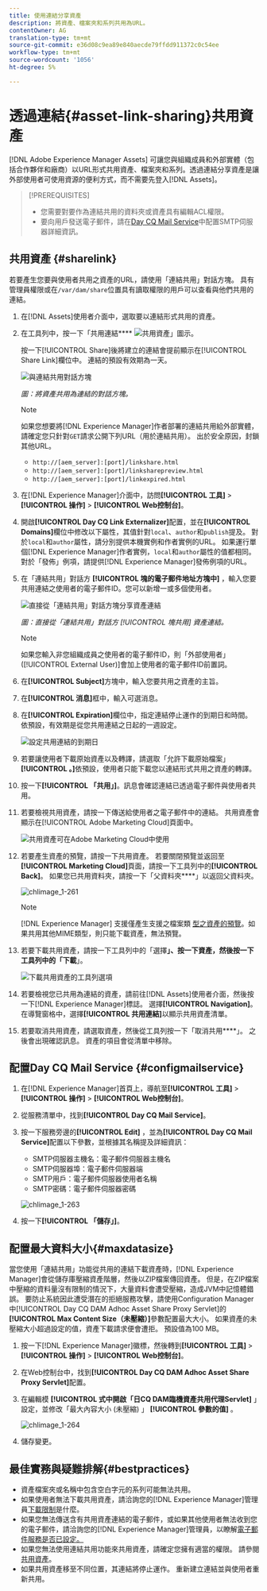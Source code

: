 ```yaml
---
title: 使用連結分享資產
description: 將資產、檔案夾和系列共用為URL。
contentOwner: AG
translation-type: tm+mt
source-git-commit: e36d08c9ea89e840aecde79ffdd911372c0c54ee
workflow-type: tm+mt
source-wordcount: '1056'
ht-degree: 5%

---
```



# 透過連結{#asset-link-sharing}共用資產

[!DNL Adobe Experience Manager Assets] 可讓您與組織成員和外部實體（包括合作夥伴和廠商）以URL形式共用資產、檔案夾和系列。透過連結分享資產是讓外部使用者可使用資源的便利方式，而不需要先登入[!DNL Assets]。

>[!PREREQUISITES]
>
>* 您需要對要作為連結共用的資料夾或資產具有編輯ACL權限。
>* 要向用戶發送電子郵件，請在[Day CQ Mail Service](#configmailservice)中配置SMTP伺服器詳細資訊。


## 共用資產 {#sharelink}

若要產生您要與使用者共用之資產的URL，請使用「連結共用」對話方塊。 具有管理員權限或在`/var/dam/share`位置具有讀取權限的用戶可以查看與他們共用的連結。

1. 在[!DNL Assets]使用者介面中，選取要以連結形式共用的資產。
1. 在工具列中，按一下「共用連結&#x200B;**** ![共用資產」圖示](assets/do-not-localize/assets_share.png)。

   按一下[!UICONTROL Share]後將建立的連結會提前顯示在[!UICONTROL Share Link]欄位中。 連結的預設有效期為一天。

   ![與連結共用對話方塊](assets/Link-sharing-dialog-box.png)

   *圖：將資產共用為連結的對話方塊。*

   >[!NOTE]
   >
   >如果您想要將[!DNL Experience Manager]作者部署的連結共用給外部實體，請確定您只針對`GET`請求公開下列URL（用於連結共用）。 出於安全原因，封鎖其他URL。
   >
   >* `http://[aem_server]:[port]/linkshare.html`
   >* `http://[aem_server]:[port]/linksharepreview.html`
   >* `http://[aem_server]:[port]/linkexpired.html`


1. 在[!DNL Experience Manager]介面中，訪問&#x200B;**[!UICONTROL 工具]** > **[!UICONTROL 操作]** > **[!UICONTROL Web控制台]**。

1. 開啟&#x200B;**[!UICONTROL Day CQ Link Externalizer]**&#x200B;配置，並在&#x200B;**[!UICONTROL Domains]**&#x200B;欄位中修改以下屬性，其值針對`local`、`author`和`publish`提及。 對於`local`和`author`屬性，請分別提供本機實例和作者實例的URL。 如果運行單個[!DNL Experience Manager]作者實例，`local`和`author`屬性的值都相同。 對於「發佈」例項，請提供[!DNL Experience Manager]發佈例項的URL。

1. 在「連結共用」對話方 **[!UICONTROL 塊的電子郵件地址方塊中]** ，輸入您要共用連結之使用者的電子郵件ID。您可以新增一或多個使用者。

   ![直接從「連結共用」對話方塊分享資產連結](assets/Asset-Sharing-LinkShareDialog.png)

   *圖：直接從「連結共用」對話方 [!UICONTROL 塊共用] 資產連結。*

   >[!NOTE]
   >
   >如果您輸入非您組織成員之使用者的電子郵件ID，則「外部使用者」([!UICONTROL External User)]會加上使用者的電子郵件ID前置詞。

1. 在&#x200B;**[!UICONTROL Subject]**&#x200B;方塊中，輸入您要共用之資產的主旨。

1. 在&#x200B;**[!UICONTROL 消息]**&#x200B;框中，輸入可選消息。

1. 在&#x200B;**[!UICONTROL Expiration]**&#x200B;欄位中，指定連結停止運作的到期日和時間。 依預設，有效期是從您共用連結之日起的一週設定。

   ![設定共用連結的到期日](assets/Set-shared-link-expiration.png)

1. 若要讓使用者下載原始資產以及轉譯，請選取「允許下載原始檔案」**[!UICONTROL 。]**&#x200B;依預設，使用者只能下載您以連結形式共用之資產的轉譯。

1. 按一下&#x200B;**[!UICONTROL 「共用」]**。訊息會確認連結已透過電子郵件與使用者共用。

1. 若要檢視共用資產，請按一下傳送給使用者之電子郵件中的連結。 共用資產會顯示在[!UICONTROL Adobe Marketing Cloud]頁面中。

   ![共用資產可在Adobe Marketing Cloud中使用](assets/chlimage_1-545.png)

1. 若要產生資產的預覽，請按一下共用資產。 若要關閉預覽並返回至&#x200B;**[!UICONTROL Marketing Cloud]**&#x200B;頁面，請按一下工具列中的&#x200B;**[!UICONTROL Back]**。 如果您已共用資料夾，請按一下「父資料夾&#x200B;****」以返回父資料夾。

   ![chlimage_1-261](assets/chlimage_1-546.png)

   >[!NOTE]
   >
   >[!DNL Experience Manager] 支援僅產生支援之檔案類 [型之資產的預覽](/help/assets/assets-formats.md)。如果共用其他MIME類型，則只能下載資產，無法預覽。

1. 若要下載共用資產，請按一下工具列中的「選擇&#x200B;****」、按一下資產，然後按一下工具列中的「下載&#x200B;****」。

   ![下載共用資產的工具列選項](assets/chlimage_1-547.png)

1. 若要檢視您已共用為連結的資產，請前往[!DNL Assets]使用者介面，然後按一下[!DNL Experience Manager]標誌。 選擇&#x200B;**[!UICONTROL Navigation]**。 在導覽窗格中，選擇&#x200B;**[!UICONTROL 共用連結]**&#x200B;以顯示共用資產清單。

1. 若要取消共用資產，請選取資產，然後從工具列按一下「取消共用&#x200B;****」。 之後會出現確認訊息。 資產的項目會從清單中移除。

## 配置Day CQ Mail Service {#configmailservice}

1. 在[!DNL Experience Manager]首頁上，導航至&#x200B;**[!UICONTROL 工具]** > **[!UICONTROL 操作]** > **[!UICONTROL Web控制台]**。
1. 從服務清單中，找到&#x200B;**[!UICONTROL Day CQ Mail Service]**。
1. 按一下服務旁邊的&#x200B;**[!UICONTROL Edit]** ，並為&#x200B;**[!UICONTROL Day CQ Mail Service]**&#x200B;配置以下參數，並根據其名稱提及詳細資訊：

   * SMTP伺服器主機名：電子郵件伺服器主機名
   * SMTP伺服器埠：電子郵件伺服器端
   * SMTP用戶：電子郵件伺服器使用者名稱
   * SMTP密碼：電子郵件伺服器密碼

   ![chlimage_1-263](assets/chlimage_1-548.png)

1. 按一下&#x200B;**[!UICONTROL 「儲存」]**。

## 配置最大資料大小{#maxdatasize}

當您使用「連結共用」功能從共用的連結下載資產時，[!DNL Experience Manager]會從儲存庫壓縮資產階層，然後以ZIP檔案傳回資產。 但是，在ZIP檔案中壓縮的資料量沒有限制的情況下，大量資料會遭受壓縮，造成JVM中記憶體錯誤。 要防止系統因此遭受潛在的拒絕服務攻擊，請使用Configuration Manager中[!UICONTROL Day CQ DAM Adhoc Asset Share Proxy Servlet]的&#x200B;**[!UICONTROL Max Content Size（未壓縮）]**&#x200B;參數配置最大大小。 如果資產的未壓縮大小超過設定的值，資產下載請求便會遭拒。 預設值為100 MB。

1. 按一下[!DNL Experience Manager]徽標，然後轉到&#x200B;**[!UICONTROL 工具]** > **[!UICONTROL 操作]** > **[!UICONTROL Web控制台]**。
1. 在Web控制台中，找到&#x200B;**[!UICONTROL Day CQ DAM Adhoc Asset Share Proxy Servlet]**&#x200B;配置。
1. 在編輯模 **[!UICONTROL 式中開啟「日CQ DAM臨機資產共用代理Servlet]** 」設定，並修改「最大內容大小 (未壓縮) 」 **[!UICONTROL 參數的值]** 。

   ![chlimage_1-264](assets/chlimage_1-549.png)

1. 儲存變更。

## 最佳實務與疑難排解{#bestpractices}

* 資產檔案夾或名稱中包含空白字元的系列可能無法共用。
* 如果使用者無法下載共用資產，請洽詢您的[!DNL Experience Manager]管理員[下載限制](#maxdatasize)是什麼。
* 如果您無法傳送含有共用資產連結的電子郵件，或如果其他使用者無法收到您的電子郵件，請洽詢您的[!DNL Experience Manager]管理員，以瞭解[電子郵件服務是否已設定。](#configmailservice)
* 如果您無法使用連結共用功能來共用資產，請確定您擁有適當的權限。 請參閱[共用資產](#sharelink)。
* 如果共用資產移至不同位置，其連結將停止運作。 重新建立連結並與使用者重新共用。
